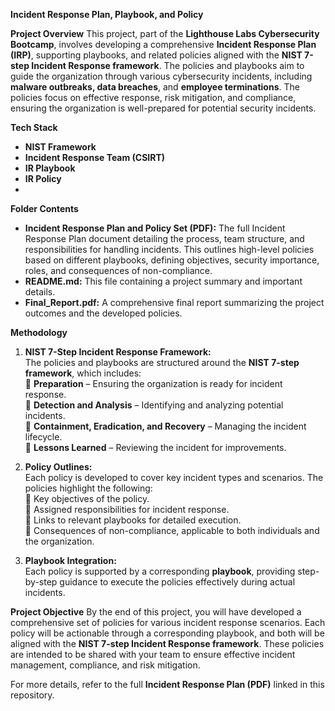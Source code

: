 ****Incident Response Plan, Playbook, and Policy****


****Project Overview****
This project, part of the **Lighthouse Labs Cybersecurity Bootcamp**, involves developing a comprehensive **Incident Response Plan (IRP)**, supporting playbooks, and related policies aligned with the **NIST 7-step Incident Response framework**. The policies and playbooks aim to guide the organization through various cybersecurity incidents, including **malware outbreaks, data breaches**, and **employee terminations**. The policies focus on effective response, risk mitigation, and compliance, ensuring the organization is well-prepared for potential security incidents.

****Tech Stack****
- **NIST Framework**  
- **Incident Response Team (CSIRT)**  
- **IR Playbook**  
- **IR Policy**
- 
****Folder Contents****
- **Incident Response Plan and Policy Set (PDF):** The full Incident Response Plan document detailing the process, team structure, and responsibilities for handling incidents. This outlines high-level policies based on different playbooks, defining objectives, security importance, roles, and consequences of non-compliance.
- **README.md:** This file containing a project summary and important details.
- **Final_Report.pdf:** A comprehensive final report summarizing the project outcomes and the developed policies.

****Methodology****
1. **NIST 7-Step Incident Response Framework:**  
    The policies and playbooks are structured around the **NIST 7-step framework**, which includes:  
    🔹 **Preparation** – Ensuring the organization is ready for incident response.  
    🔹 **Detection and Analysis** – Identifying and analyzing potential incidents.  
    🔹 **Containment, Eradication, and Recovery** – Managing the incident lifecycle.  
    🔹 **Lessons Learned** – Reviewing the incident for improvements.  

2. **Policy Outlines:**  
   Each policy is developed to cover key incident types and scenarios. The policies highlight the following:  
    🔹 Key objectives of the policy.  
    🔹 Assigned responsibilities for incident response.  
    🔹 Links to relevant playbooks for detailed execution.  
    🔹 Consequences of non-compliance, applicable to both individuals and the organization.

3. **Playbook Integration:**  
    Each policy is supported by a corresponding **playbook**, providing step-by-step guidance to execute the policies effectively during actual incidents.

****Project Objective****
By the end of this project, you will have developed a comprehensive set of policies for various incident response scenarios. Each policy will be actionable through a corresponding playbook, and both will be aligned with the **NIST 7-step Incident Response framework**. These policies are intended to be shared with your team to ensure effective incident management, compliance, and risk mitigation.

For more details, refer to the full **Incident Response Plan (PDF)** linked in this repository.
